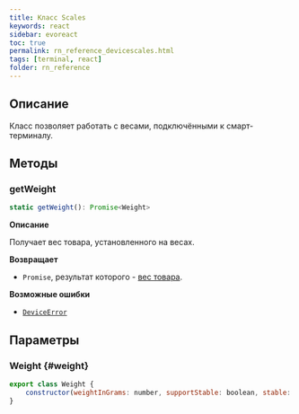 ```yaml
---
title: Класс Scales
keywords: react
sidebar: evoreact
toc: true
permalink: rn_reference_devicescales.html
tags: [terminal, react]
folder: rn_reference
---
```


## Описание

Класс позволяет работать с весами, подключёнными к смарт-терминалу.

## Методы

### getWeight

```js
static getWeight(): Promise<Weight>
```

**Описание**

Получает вес товара, установленного на весах.

**Возвращает**

* `Promise`, результат которого - [вес товара](./rn_reference_devicescales.html#weight).

**Возможные ошибки**

* [`DeviceError`](./rn_errorshandling.html#DeviceError)

## Параметры

### Weight {#weight}

```js
export class Weight {
    constructor(weightInGrams: number, supportStable: boolean, stable: boolean) {}
}
```
